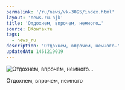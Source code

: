 ```yaml
---
permalink: '/ru/news/vk-3095/index.html'
layout: 'news.ru.njk'
title: 'Отдохнем, впрочем, немного…'
source: ВКонтакте
tags:
  - news_ru
description: 'Отдохнем, впрочем, немного…'
updatedAt: 1461219019
---
```

![Отдохнем, впрочем, немного…](https://sun9-10.userapi.com/impf/c631420/v631420484/29c8d/25G6LnT8a10.jpg?size=1280x720&quality=96&sign=a33025d6cc69ac9495af1cffd4a2ae8a&c_uniq_tag=30HX_wta9B18oJw_DasDkeY-MT95tScGRMyBqM0dEMs&type=album)

Отдохнем, впрочем, немного
